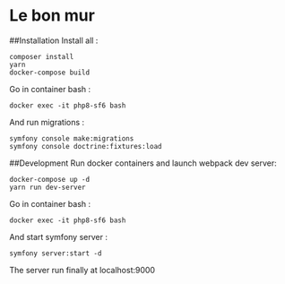 # Le bon mur

##Installation
Install all : 
```
composer install
yarn
docker-compose build
```

Go in container bash :
```
docker exec -it php8-sf6 bash
```
And run migrations :
```
symfony console make:migrations
symfony console doctrine:fixtures:load
```

##Development
Run docker containers and launch webpack dev server: 
```
docker-compose up -d
yarn run dev-server
```
Go in container bash :
```
docker exec -it php8-sf6 bash
```
And start symfony server :
```
symfony server:start -d
```

The server run finally at localhost:9000
